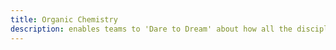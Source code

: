 ```yaml
---
title: Organic Chemistry
description: enables teams to 'Dare to Dream' about how all the disciplines can resonate and shape the solution
---
```

